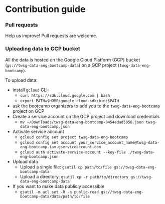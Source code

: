 # Contribution guide

### Pull requests
Help us improve! Pull requests are welcome.

### Uploading data to GCP bucket

All the data is hosted on the Google Cloud Platform (GCP) bucket (`gs://twsg-data-eng-bootcamp-data`) on a GCP project (`twsg-data-eng-bootcamp`).

To upload data:
- install `gcloud` CLI:
  - `curl https://sdk.cloud.google.com | bash`
  - `export PATH=$HOME/google-cloud-sdk/bin:$PATH`
- ask the bootcamp organizers to add you to the `twsg-data-eng-bootcamp` project on GCP
- Create a service account on the GCP project and download credentials
  - `mv ~/Downloads/twsg-data-eng-bootcamp-8454edad5956.json twsg-data-eng-bootcamp.json`
- Activate service account
  - `gcloud config set project twsg-data-eng-bootcamp`
  - `gcloud config set account your_service_account_name@twsg-data-eng-bootcamp.iam.gserviceaccount.com`
  - `gcloud auth activate-service-account --key-file ./twsg-data-eng-bootcamp.json`
- Upload data
  - Upload a single file: `gsutil cp path/to/file gs://twsg-data-eng-bootcamp-data`
  - Upload a directory: `gsutil cp -r path/to/directory gs://twsg-data-eng-bootcamp-data`
- If you want to make data publicly accessible
  - `gsutil -m acl set -R -a public-read gs://twsg-data-eng-bootcamp-data/data/path/to/file`